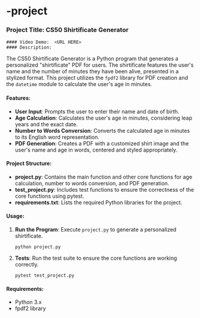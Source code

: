 # -project
  ### Project Title: CS50 Shirtificate Generator
    #### Video Demo:  <URL HERE>
    #### Description:
The CS50 Shirtificate Generator is a Python program that generates a personalized "shirtificate" PDF for users. The shirtificate features the user's name and the number of minutes they have been alive, presented in a stylized format. This project utilizes the `fpdf2` library for PDF creation and the `datetime` module to calculate the user's age in minutes.

#### Features:
- **User Input**: Prompts the user to enter their name and date of birth.
- **Age Calculation**: Calculates the user's age in minutes, considering leap years and the exact date.
- **Number to Words Conversion**: Converts the calculated age in minutes to its English word representation.
- **PDF Generation**: Creates a PDF with a customized shirt image and the user's name and age in words, centered and styled appropriately.

#### Project Structure:
- **project.py**: Contains the main function and other core functions for age calculation, number to words conversion, and PDF generation.
- **test_project.py**: Includes test functions to ensure the correctness of the core functions using pytest.
- **requirements.txt**: Lists the required Python libraries for the project.


#### Usage:
1. **Run the Program**: Execute `project.py` to generate a personalized shirtificate.
   ```
   python project.py
   ```
2. **Tests**: Run the test suite to ensure the core functions are working correctly.
   ```
   pytest test_project.py
   ```

#### Requirements:
- Python 3.x
- fpdf2 library


